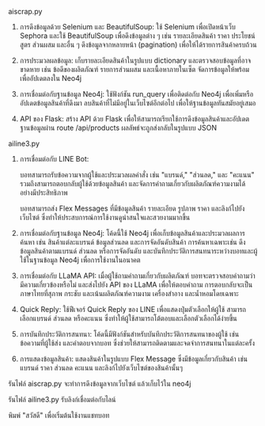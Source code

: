 aiscrap.py 


  1. การดึงข้อมูลด้วย Selenium และ BeautifulSoup: ใช้ Selenium เพื่อเปิดหน้าเว็บ Sephora และใช้ BeautifulSoup เพื่อดึงข้อมูลต่าง ๆ เช่น รายละเอียดสินค้า ราคา ประโยชน์ สูตร ส่วนผสม และอื่น ๆ ดึงข้อมูลจากหลายหน้า (pagination) เพื่อให้ได้รายการสินค้าครบถ้วน


  2. การประมวลผลข้อมูล: เก็บรายละเอียดสินค้าในรูปแบบ dictionary และตรวจสอบข้อมูลที่อาจขาดหาย เช่น ข้อดีของผลิตภัณฑ์ รายการส่วนผสม และเนื้อหาภายในเซ็ต จัดการข้อมูลให้พร้อมเพื่ออัปเดตลงใน Neo4j


  3. การเชื่อมต่อกับฐานข้อมูล Neo4j: ใช้ฟังก์ชัน run_query เพื่อติดต่อกับ Neo4j เพื่อเพิ่มหรืออัปเดตข้อมูลสินค้าที่ดึงมา ลบสินค้าที่ไม่มีอยู่ในเว็บไซต์อีกต่อไป เพื่อให้ฐานข้อมูลทันสมัยอยู่เสมอ


  4. API ของ Flask: สร้าง API ด้วย Flask เพื่อให้สามารถเรียกใช้การดึงข้อมูลสินค้าและอัปเดตฐานข้อมูลผ่าน route /api/products ผลลัพธ์จะถูกส่งกลับในรูปแบบ JSON


ailine3.py


  1. การเชื่อมต่อกับ LINE Bot: 

      บอทสามารถรับข้อความจากผู้ใช้และประมวลผลคำสั่ง เช่น "แบรนด์," "ส่วนลด," และ "คะแนน" รวมถึงสามารถตอบกลับผู้ใช้ด้วยข้อมูลสินค้า และจัดการคำถามเกี่ยวกับผลิตภัณฑ์ความงามได้อย่างมีประสิทธิภาพ 

      บอทสามารถส่ง Flex Messages ที่มีข้อมูลสินค้า รายละเอียด รูปภาพ ราคา และลิงก์ไปยังเว็บไซต์ ซึ่งทำให้ประสบการณ์การใช้งานดูน่าสนใจและสวยงามมากขึ้น


  2. การเชื่อมต่อกับฐานข้อมูล Neo4j: โค้ดนี้ใช้ Neo4j เพื่อเก็บข้อมูลสินค้าและประมวลผลการค้นหา เช่น สินค้าแต่ละแบรนด์ ข้อมูลส่วนลด และการจัดอันดับสินค้า การค้นหาเฉพาะเช่น ดึงข้อมูลสินค้าตามแบรนด์ ส่วนลด หรือการจัดอันดับ และบันทึกประวัติการสนทนาระหว่างบอทและผู้ใช้ในฐานข้อมูล Neo4j เพื่อการใช้งานในอนาคต


  3. การเชื่อมต่อกับ LLaMA API: เมื่อผู้ใช้ถามคำถามเกี่ยวกับผลิตภัณฑ์ บอทจะตรวจสอบคำถามว่ามีความเกี่ยวข้องหรือไม่ และส่งไปยัง API ของ LLaMA เพื่อให้ตอบคำถาม การตอบกลับจะเป็นภาษาไทยที่สุภาพ กระชับ และเน้นผลิตภัณฑ์ความงาม เครื่องสำอาง และน้ำหอมโดยเฉพาะ


  4. Quick Reply: ใช้ฟีเจอร์ Quick Reply ของ LINE เพื่อแสดงปุ่มตัวเลือกให้ผู้ใช้ สามารถเลือกแบรนด์ ส่วนลด หรือคะแนน ซึ่งทำให้ผู้ใช้สามารถโต้ตอบและเลือกตัวเลือกได้ง่ายขึ้น


  5. การบันทึกประวัติการสนทนา: โค้ดนี้มีฟังก์ชันสำหรับบันทึกประวัติการสนทนาของผู้ใช้ เช่น ข้อความที่ผู้ใช้ส่ง และคำตอบจากบอท ซึ่งช่วยให้สามารถติดตามและจดจำการสนทนาในแต่ละครั้ง


  6. การแสดงข้อมูลสินค้า: แสดงสินค้าในรูปแบบ Flex Message ซึ่งมีข้อมูลเกี่ยวกับสินค้า เช่น แบรนด์ ราคา ส่วนลด คะแนน และลิงก์ไปยังเว็บไซต์ของสินค้านั้นๆ



รันไฟล์ aiscrap.py จะทำการดึงข้อมูลจากเว็บไซต์ แล้วเก็บไว้ใน neo4j

รันไฟล์ ailine3.py รับลิงก์เชื่อมต่อกับไลน์

พิมพ์ "สวัสดี" เพื่อเริ่มต้นใช้งานแชทบอท
